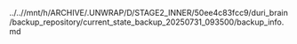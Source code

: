 ../..//mnt/h/ARCHIVE/.UNWRAP/D/STAGE2_INNER/50ee4c83fcc9/duri_brain/backup_repository/current_state_backup_20250731_093500/backup_info.md